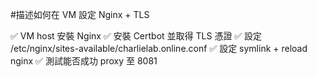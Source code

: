 #描述如何在 VM 設定 Nginx + TLS

✅ VM host 安裝 Nginx
✅ 安裝 Certbot 並取得 TLS 憑證
✅ 設定 /etc/nginx/sites-available/charlielab.online.conf
✅ 設定 symlink + reload nginx
✅ 測試能否成功 proxy 至 8081


